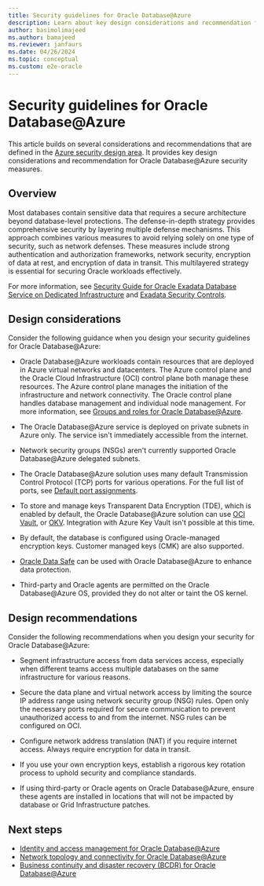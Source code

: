 ```yaml
---
title: Security guidelines for Oracle Database@Azure
description: Learn about key design considerations and recommendation for Oracle Database@Azure security measures.
author: basimolimajeed
ms.author: bamajeed
ms.reviewer: janfaurs
ms.date: 04/26/2024
ms.topic: conceptual
ms.custom: e2e-oracle
---
```


# Security guidelines for Oracle Database@Azure

This article builds on several considerations and recommendations that are defined in the [Azure security design area](../../ready/landing-zone/design-area/security.md). It provides key design considerations and recommendation for Oracle Database@Azure security measures.

## Overview

Most databases contain sensitive data that requires a secure architecture beyond database-level protections. The defense-in-depth strategy provides comprehensive security by layering multiple defense mechanisms. This approach combines various measures to avoid relying solely on one type of security, such as network defenses. These measures include strong authentication and authorization frameworks, network security, encryption of data at rest, and encryption of data in transit. This multilayered strategy is essential for securing Oracle workloads effectively.

For more information, see [Security Guide for Oracle Exadata Database Service on Dedicated Infrastructure](https://docs.oracle.com/en/engineered-systems/exadata-cloud-service/ecscm/ecs-security-guide.html#GUID-EBDA0EB5-734A-4AD2-A740-8C174B1FFE3B) and [Exadata Security Controls](https://www.oracle.com/a/ocom/docs/engineered-systems/exadata/exadata-cloud-service-security.pdf). 

## Design considerations

Consider the following guidance when you design your security guidelines for Oracle Database@Azure:
 
- Oracle Database@Azure workloads contain resources that are deployed in Azure virtual networks and datacenters. The Azure control plane and the Oracle Cloud Infrastructure (OCI) control plane both manage these resources. The Azure control plane manages the initiation of the infrastructure and network connectivity. The Oracle control plane handles database management and individual node management. For more information, see [Groups and roles for Oracle Database@Azure](/azure/oracle/oracle-db/oracle-database-groups-roles).
 
- The Oracle Database@Azure service is deployed on private subnets in Azure only. The service isn't immediately accessible from the internet.
 
- Network security groups (NSGs) aren't currently supported Oracle Database@Azure delegated subnets.
 
- The Oracle Database@Azure solution uses many default Transmission Control Protocol (TCP) ports for various operations. For the full list of ports, see [Default port assignments](https://docs.oracle.com/en/engineered-systems/exadata-database-machine/dbmin/exadata-network-requirements.html#GUID-A454DAB3-7606-4288-9139-0C02A7669BE3).
 
- To store and manage keys Transparent Data Encryption (TDE), which is enabled by default, the Oracle Database@Azure solution can use [OCI Vault](https://docs.oracle.com/en-us/iaas/Content/KeyManagement/Concepts/keyoverview.htm), or [OKV](https://www.oracle.com/security/database-security/key-vault/). Integration with Azure Key Vault isn't possible at this time.
 
- By default, the database is configured using Oracle-managed encryption keys. Customer managed keys (CMK) are also supported. 

- [Oracle Data Safe](https://docs.oracle.com/en/cloud/paas/data-safe/admds/register-oracle-cloud-database.html#GUID-F75522C5-5D6C-499C-875C-228ADE00472A) can be used with Oracle Database@Azure to enhance data protection.
 
- Third-party and Oracle agents are permitted on the Oracle Database@Azure OS, provided they do not alter or taint the OS kernel.
 
## Design recommendations
 
Consider the following recommendations when you design your security for Oracle Database@Azure:
 
- Segment infrastructure access from data services access, especially when different teams access multiple databases on the same infrastructure for various reasons.
 
- Secure the data plane and virtual network access by limiting the source IP address range using network security group (NSG) rules. Open only the necessary ports required for secure communication to prevent unauthorized access to and from the internet. NSG rules can be configured on OCI.
 
- Configure network address translation (NAT) if you require internet access. Always require encryption for data in transit.
 
- If you use your own encryption keys, establish a rigorous key rotation process to uphold security and compliance standards.
 
- If using third-party or Oracle agents on Oracle Database@Azure, ensure these agents are installed in locations that will not be impacted by database or Grid Infrastructure patches.

## Next steps

- [Identity and access management for Oracle Database@Azure](oracle-iam-odaa.md)
- [Network topology and connectivity for Oracle Database@Azure](oracle-network-topology-odaa.md)
- [Business continuity and disaster recovery (BCDR) for Oracle Database@Azure](oracle-disaster-recovery-odaa.md)
